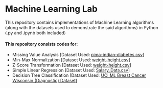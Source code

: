 # Machine Learning Lab

This repository contains implementations of Machine Learning algorithms (along with the datasets used to demonstrate the said algorithms) in Python (.py and .ipynb both included)

#### This repository consists codes for:
 - Missing Value Analysis [Dataset Used: [pima-indian-diabetes.csv](https://github.com/IAmOZRules/Machine_Learning/blob/main/pima-indians-diabetes.csv)]
 - Min-Max Normalization [Dataset Used: [weight-height.csv](https://github.com/IAmOZRules/Machine_Learning/blob/main/weight-height.csv)]
 - Z-Score Transformation [Dataset Used: [weight-height.csv](https://github.com/IAmOZRules/Machine_Learning/blob/main/weight-height.csv)]
 - Simple Linear Regression [Dataset Used: [Salary_Data.csv](https://github.com/IAmOZRules/Machine_Learning/blob/main/Salary_Data.csv)]
 - Decision Tree Classification [Dataset Used: [UCI ML Breast Cancer Wisconsin (Diagnostic) Dataset](https://scikit-learn.org/stable/modules/generated/sklearn.datasets.load_breast_cancer.html)]
